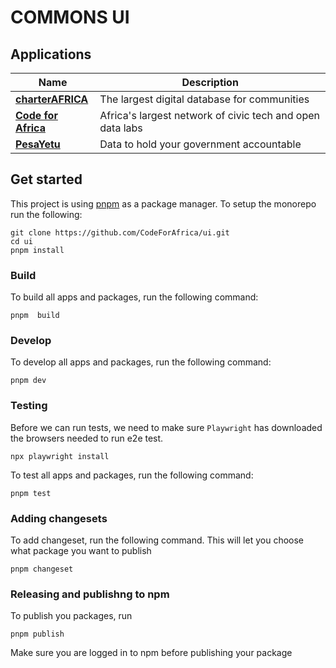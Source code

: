 # COMMONS UI

## Applications

| Name                                            | Description                                  |
| ----------------------------------------------- | -------------------------------------------- |
| [**charterAFRICA**](./apps/charterafrica/README.md) | The largest digital database for communities |
| [**Code for Africa**](./apps/codeforafrica/README.md) | Africa's largest network of civic tech and open data labs |
| [**PesaYetu**](./apps/codeforafrica/README.md) | Data to hold your government accountable |

## Get started

This project is using [pnpm](https://pnpm.io/) as a package manager. To setup the monorepo run the following:

```
git clone https://github.com/CodeForAfrica/ui.git
cd ui
pnpm install

```

### Build

To build all apps and packages, run the following command:

```
pnpm  build
```

### Develop

To develop all apps and packages, run the following command:

```
pnpm dev
```

### Testing

Before we can run tests, we need to make sure `Playwright` has downloaded the browsers needed to run e2e test.

```
npx playwright install
```

To test all apps and packages, run the following command:

```
pnpm test
```

### Adding changesets

To add changeset, run the following command. This will let you choose what package you want to publish

```
pnpm changeset
```

### Releasing and publishng to npm

To publish you packages, run

```
pnpm publish
```

Make sure you are logged in to npm before publishing your package
